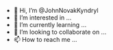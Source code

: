 - 👋 Hi, I’m @JohnNovakKyndryl
- 👀 I’m interested in ...
- 🌱 I’m currently learning ...
- 💞️ I’m looking to collaborate on ...
- 📫 How to reach me ...

<!---
JohnNovakKyndryl/JohnNovakKyndryl is a ✨ special ✨ repository because its `README.md` (this file) appears on your GitHub profile.
You can click the Preview link to take a look at your changes.
--->
